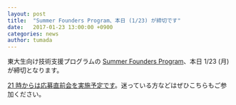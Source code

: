```yaml
---
layout: post
title:  "Summer Founders Program、本日 (1/23) が締切です"
date:   2017-01-23 13:00:00 +0900
categories: news
author: tumada
---
```


東大生向け技術支援プログラムの [Summer Founders Program](http://www.ducr.u-tokyo.ac.jp/jp/venture/sfp.html)、本日 1/23 (月) が締切となります。

[21 時からは応募直前会を実施予定です](https://www.eventbrite.com/e/spring-founders-program-2017-tickets-30724955168)。迷っている方などはぜひこちらもご参加ください。

